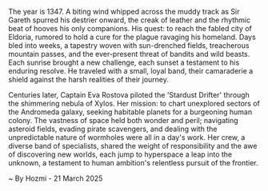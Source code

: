 
The year is 1347.  A biting wind whipped across the muddy track as Sir Gareth spurred his destrier onward, the creak of leather and the rhythmic beat of hooves his only companions.  His quest: to reach the fabled city of Eldoria, rumored to hold a cure for the plague ravaging his homeland.  Days bled into weeks, a tapestry woven with sun-drenched fields, treacherous mountain passes, and the ever-present threat of bandits and wild beasts.  Each sunrise brought a new challenge, each sunset a testament to his enduring resolve.  He traveled with a small, loyal band, their camaraderie a shield against the harsh realities of their journey.

Centuries later, Captain Eva Rostova piloted the 'Stardust Drifter' through the shimmering nebula of Xylos.  Her mission: to chart unexplored sectors of the Andromeda galaxy, seeking habitable planets for a burgeoning human colony.  The vastness of space held both wonder and peril; navigating asteroid fields, evading pirate scavengers, and dealing with the unpredictable nature of wormholes were all in a day's work.  Her crew, a diverse band of specialists, shared the weight of responsibility and the awe of discovering new worlds, each jump to hyperspace a leap into the unknown, a testament to human ambition's relentless pursuit of the frontier.

~ By Hozmi - 21 March 2025

